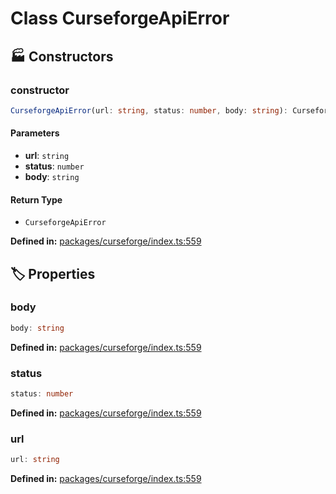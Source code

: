 # Class CurseforgeApiError

## 🏭 Constructors

### constructor

```ts
CurseforgeApiError(url: string, status: number, body: string): CurseforgeApiError
```
#### Parameters

- **url**: `string`
- **status**: `number`
- **body**: `string`
#### Return Type

- `CurseforgeApiError`

<p style="font-size: 14px; color: var(--vp-c-text-2)">
<strong>Defined in:</strong> <a href="https://github.com/voxelum/minecraft-launcher-core-node/blob/master/packages/curseforge/index.ts#L559" target="_blank" rel="noreferrer">packages/curseforge/index.ts:559</a>
</p>


## 🏷️ Properties

### body <Badge type="tip" text="readonly" />

```ts
body: string
```
<p style="font-size: 14px; color: var(--vp-c-text-2)">
<strong>Defined in:</strong> <a href="https://github.com/voxelum/minecraft-launcher-core-node/blob/master/packages/curseforge/index.ts#L559" target="_blank" rel="noreferrer">packages/curseforge/index.ts:559</a>
</p>


### status <Badge type="tip" text="readonly" />

```ts
status: number
```
<p style="font-size: 14px; color: var(--vp-c-text-2)">
<strong>Defined in:</strong> <a href="https://github.com/voxelum/minecraft-launcher-core-node/blob/master/packages/curseforge/index.ts#L559" target="_blank" rel="noreferrer">packages/curseforge/index.ts:559</a>
</p>


### url <Badge type="tip" text="readonly" />

```ts
url: string
```
<p style="font-size: 14px; color: var(--vp-c-text-2)">
<strong>Defined in:</strong> <a href="https://github.com/voxelum/minecraft-launcher-core-node/blob/master/packages/curseforge/index.ts#L559" target="_blank" rel="noreferrer">packages/curseforge/index.ts:559</a>
</p>


